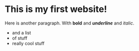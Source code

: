 <h1>This is my first website!</h1>

Here is another paragraph. With **bold** and ___underline___ and _italic_.

- and a list
- of stuff
- really cool stuff
